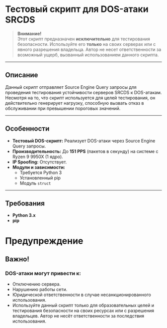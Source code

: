 # Тестовый скрипт для DOS-атаки SRCDS

> **Внимание!**  
> Этот скрипт предназначен **исключительно** для тестирования безопасности. Используйте его **только** на своих серверах или с явного разрешения владельца. Автор не несет ответственности за возможный ущерб, вызванный использованием данного скрипта.

---

## Описание

Данный скрипт отправляет Source Engine Query запросы для проведения тестирования устойчивости серверов SRCDS к DOS-атакам. Несмотря на то, что скрипт используется для целей тестирования, он действительно генерирует нагрузку, способную вызвать отказ в обслуживании при превышении пороговых значений.

---

## Особенности

- **Тестовый DOS-скрипт:** Реализует DOS-атаки через Source Engine Query запросы.
- **Производительность:** До **151 PPS** (пакетов в секунду) на системе с Ryzen 9 9950X (1 ядро).
- **IP Spoofing:** Отсутствует.
- **Модули и зависимости:**  
  - Требуется Python 3  
  - Установленный pip  
  - Модуль `struct`

---

## Требования

- **Python 3.x**
- **pip**

# Предупреждение
## Важно!
### DOS-атаки могут привести к:

- Отключению сервера.
- Нарушению работы сети.
- Юридической ответственности в случае несанкционированного использования.
- Используйте данный скрипт только для образовательных целей и тестирования безопасности на своих ресурсах или с разрешения владельцев. Автор не несёт ответственности за последствия использования.
